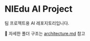 # NIEdu AI Project

팀 프로젝트용 AI 레포지토리입니다.


📘 자세한 폴더 구조는 [architecture.md](./docs/architecture.md) 참고